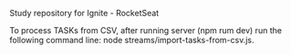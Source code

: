 Study repository for Ignite - RocketSeat

To process TASKs from CSV, after running server (npm rum dev) run the following command line: node streams/import-tasks-from-csv.js.
